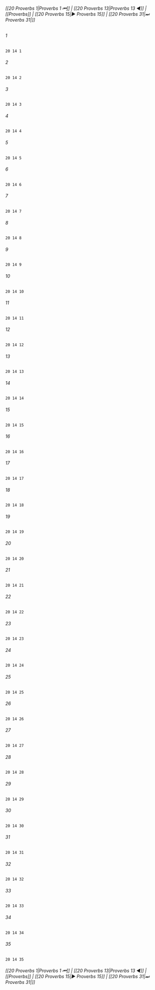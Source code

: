 
###### [[20 Proverbs 1|Proverbs 1 ⏮]] | [[20 Proverbs 13|Proverbs 13 ◀]] | [[Proverbs]] | [[20 Proverbs 15|▶ Proverbs 15]] | [[20 Proverbs 31|⏭ Proverbs 31|]]

###### 1
``` verse
20 14 1 
```
###### 2
``` verse
20 14 2 
```
###### 3
``` verse
20 14 3 
```
###### 4
``` verse
20 14 4 
```
###### 5
``` verse
20 14 5 
```
###### 6
``` verse
20 14 6 
```
###### 7
``` verse
20 14 7 
```
###### 8
``` verse
20 14 8 
```
###### 9
``` verse
20 14 9 
```
###### 10
``` verse
20 14 10 
```
###### 11
``` verse
20 14 11 
```
###### 12
``` verse
20 14 12 
```
###### 13
``` verse
20 14 13 
```
###### 14
``` verse
20 14 14 
```
###### 15
``` verse
20 14 15 
```
###### 16
``` verse
20 14 16 
```
###### 17
``` verse
20 14 17 
```
###### 18
``` verse
20 14 18 
```
###### 19
``` verse
20 14 19 
```
###### 20
``` verse
20 14 20 
```
###### 21
``` verse
20 14 21 
```
###### 22
``` verse
20 14 22 
```
###### 23
``` verse
20 14 23 
```
###### 24
``` verse
20 14 24 
```
###### 25
``` verse
20 14 25 
```
###### 26
``` verse
20 14 26 
```
###### 27
``` verse
20 14 27 
```
###### 28
``` verse
20 14 28 
```
###### 29
``` verse
20 14 29 
```
###### 30
``` verse
20 14 30 
```
###### 31
``` verse
20 14 31 
```
###### 32
``` verse
20 14 32 
```
###### 33
``` verse
20 14 33 
```
###### 34
``` verse
20 14 34 
```
###### 35
``` verse
20 14 35 
```

###### [[20 Proverbs 1|Proverbs 1 ⏮]] | [[20 Proverbs 13|Proverbs 13 ◀]] | [[Proverbs]] | [[20 Proverbs 15|▶ Proverbs 15]] | [[20 Proverbs 31|⏭ Proverbs 31|]]

